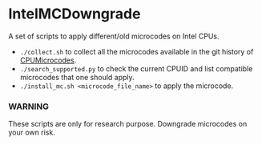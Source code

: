 # IntelMCDowngrade
A set of scripts to apply different/old microcodes on Intel CPUs.

* `./collect.sh` to collect all the microcodes available in the git history of [CPUMicrocodes](https://github.com/platomav/CPUMicrocodes).
* `./search_supported.py` to check the current CPUID and list compatible microcodes that one should apply.
* `./install_mc.sh <microcode_file_name>` to apply the microcode. 

### WARNING
These scripts are only for research purpose. Downgrade microcodes on your own risk. 